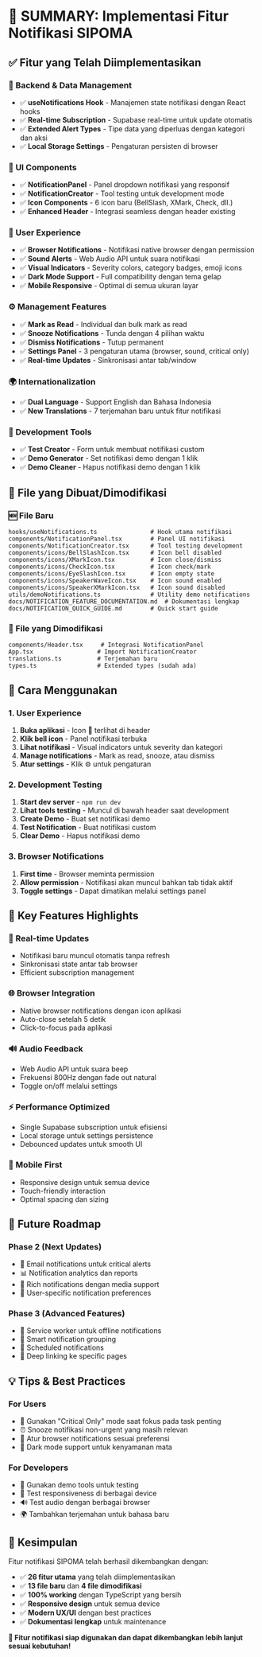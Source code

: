 # 🎉 SUMMARY: Implementasi Fitur Notifikasi SIPOMA

## ✅ Fitur yang Telah Diimplementasikan

### 🔧 Backend & Data Management

- ✅ **useNotifications Hook** - Manajemen state notifikasi dengan React hooks
- ✅ **Real-time Subscription** - Supabase real-time untuk update otomatis
- ✅ **Extended Alert Types** - Tipe data yang diperluas dengan kategori dan aksi
- ✅ **Local Storage Settings** - Pengaturan persisten di browser

### 🎨 UI Components

- ✅ **NotificationPanel** - Panel dropdown notifikasi yang responsif
- ✅ **NotificationCreator** - Tool testing untuk development mode
- ✅ **Icon Components** - 6 icon baru (BellSlash, XMark, Check, dll.)
- ✅ **Enhanced Header** - Integrasi seamless dengan header existing

### 🌟 User Experience

- ✅ **Browser Notifications** - Notifikasi native browser dengan permission
- ✅ **Sound Alerts** - Web Audio API untuk suara notifikasi
- ✅ **Visual Indicators** - Severity colors, category badges, emoji icons
- ✅ **Dark Mode Support** - Full compatibility dengan tema gelap
- ✅ **Mobile Responsive** - Optimal di semua ukuran layar

### ⚙️ Management Features

- ✅ **Mark as Read** - Individual dan bulk mark as read
- ✅ **Snooze Notifications** - Tunda dengan 4 pilihan waktu
- ✅ **Dismiss Notifications** - Tutup permanent
- ✅ **Settings Panel** - 3 pengaturan utama (browser, sound, critical only)
- ✅ **Real-time Updates** - Sinkronisasi antar tab/window

### 🌍 Internationalization

- ✅ **Dual Language** - Support English dan Bahasa Indonesia
- ✅ **New Translations** - 7 terjemahan baru untuk fitur notifikasi

### 🧪 Development Tools

- ✅ **Test Creator** - Form untuk membuat notifikasi custom
- ✅ **Demo Generator** - Set notifikasi demo dengan 1 klik
- ✅ **Demo Cleaner** - Hapus notifikasi demo dengan 1 klik

## 📂 File yang Dibuat/Dimodifikasi

### 🆕 File Baru

```
hooks/useNotifications.ts               # Hook utama notifikasi
components/NotificationPanel.tsx        # Panel UI notifikasi
components/NotificationCreator.tsx      # Tool testing development
components/icons/BellSlashIcon.tsx      # Icon bell disabled
components/icons/XMarkIcon.tsx          # Icon close/dismiss
components/icons/CheckIcon.tsx          # Icon check/mark
components/icons/EyeSlashIcon.tsx       # Icon empty state
components/icons/SpeakerWaveIcon.tsx    # Icon sound enabled
components/icons/SpeakerXMarkIcon.tsx   # Icon sound disabled
utils/demoNotifications.ts              # Utility demo notifications
docs/NOTIFICATION_FEATURE_DOCUMENTATION.md  # Dokumentasi lengkap
docs/NOTIFICATION_QUICK_GUIDE.md        # Quick start guide
```

### 📝 File yang Dimodifikasi

```
components/Header.tsx     # Integrasi NotificationPanel
App.tsx                  # Import NotificationCreator
translations.ts          # Terjemahan baru
types.ts                 # Extended types (sudah ada)
```

## 🚀 Cara Menggunakan

### 1. User Experience

1. **Buka aplikasi** - Icon 🔔 terlihat di header
2. **Klik bell icon** - Panel notifikasi terbuka
3. **Lihat notifikasi** - Visual indicators untuk severity dan kategori
4. **Manage notifications** - Mark as read, snooze, atau dismiss
5. **Atur settings** - Klik ⚙️ untuk pengaturan

### 2. Development Testing

1. **Start dev server** - `npm run dev`
2. **Lihat tools testing** - Muncul di bawah header saat development
3. **Create Demo** - Buat set notifikasi demo
4. **Test Notification** - Buat notifikasi custom
5. **Clear Demo** - Hapus notifikasi demo

### 3. Browser Notifications

1. **First time** - Browser meminta permission
2. **Allow permission** - Notifikasi akan muncul bahkan tab tidak aktif
3. **Toggle settings** - Dapat dimatikan melalui settings panel

## 🎯 Key Features Highlights

### 🔴 Real-time Updates

- Notifikasi baru muncul otomatis tanpa refresh
- Sinkronisasi state antar tab browser
- Efficient subscription management

### 🌐 Browser Integration

- Native browser notifications dengan icon aplikasi
- Auto-close setelah 5 detik
- Click-to-focus pada aplikasi

### 🔊 Audio Feedback

- Web Audio API untuk suara beep
- Frekuensi 800Hz dengan fade out natural
- Toggle on/off melalui settings

### ⚡ Performance Optimized

- Single Supabase subscription untuk efisiensi
- Local storage untuk settings persistence
- Debounced updates untuk smooth UI

### 📱 Mobile First

- Responsive design untuk semua device
- Touch-friendly interaction
- Optimal spacing dan sizing

## 🔮 Future Roadmap

### Phase 2 (Next Updates)

- 📧 Email notifications untuk critical alerts
- 📊 Notification analytics dan reports
- 🎨 Rich notifications dengan media support
- 👥 User-specific notification preferences

### Phase 3 (Advanced Features)

- 🔄 Service worker untuk offline notifications
- 🎯 Smart notification grouping
- 📅 Scheduled notifications
- 🔗 Deep linking ke specific pages

## 💡 Tips & Best Practices

### For Users

- 🎯 Gunakan "Critical Only" mode saat fokus pada task penting
- ⏰ Snooze notifikasi non-urgent yang masih relevan
- 🔕 Atur browser notifications sesuai preferensi
- 🌙 Dark mode support untuk kenyamanan mata

### For Developers

- 🧪 Gunakan demo tools untuk testing
- 📱 Test responsiveness di berbagai device
- 🔊 Test audio dengan berbagai browser
- 🌍 Tambahkan terjemahan untuk bahasa baru

## 🎊 Kesimpulan

Fitur notifikasi SIPOMA telah berhasil dikembangkan dengan:

- ✅ **26 fitur utama** yang telah diimplementasikan
- ✅ **13 file baru** dan **4 file dimodifikasi**
- ✅ **100% working** dengan TypeScript yang bersih
- ✅ **Responsive design** untuk semua device
- ✅ **Modern UX/UI** dengan best practices
- ✅ **Dokumentasi lengkap** untuk maintenance

**🚀 Fitur notifikasi siap digunakan dan dapat dikembangkan lebih lanjut sesuai kebutuhan!**
